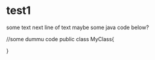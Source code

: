 # test1
some text
next line of text
maybe some java code below?

//some dummu code
public class MyClass{

}

